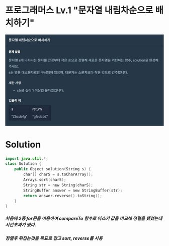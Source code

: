 # 프로그래머스 Lv.1 "문자열 내림차순으로 배치하기"
<img src="../pictures/230410.jpg">

# Solution

```swift
import java.util.*;
class Solution {
    public Object solution(String s) {
        char[] charS = s.toCharArray();
        Arrays.sort(charS);
        String str = new String(charS);
        StringBuffer answer = new StringBuffer(str);
        return answer.reverse().toString();
    }
}
```

##### 처음에 2중 for문을 이용하여 compareTo 함수로 아스키 값을 비교해 정렬을 했었는데 시간초과가 떴다.
##### 정렬후 뒤집는것을 목표로 잡고 sort, reverse를 사용 
